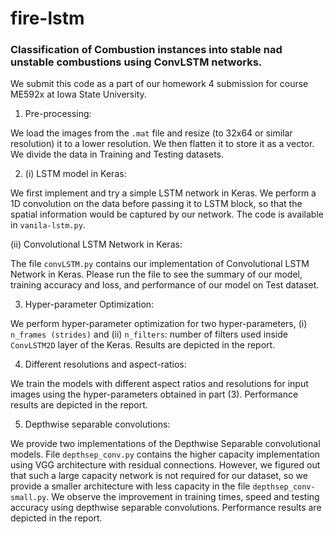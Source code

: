 # fire-lstm
### Classification of Combustion instances into stable nad unstable combustions using ConvLSTM networks.

We submit this code as a part of our homework 4 submission for course ME592x at Iowa State University.

1) Pre-processing:

We load the images from the `.mat` file and resize (to 32x64 or similar resolution) it to a lower resolution. We then flatten it to store it as a vector.
We divide the data in Training and Testing datasets.

2) (i) LSTM model in Keras:

We first implement and try a simple LSTM network in Keras. We perform a 1D convolution on the data before passing it to LSTM block, so that the spatial information would be captured by our network. The code is available in `vanila-lstm.py`.

  (ii) Convolutional LSTM Network in Keras:

The file `convLSTM.py` contains our implementation of Convolutional LSTM Network in Keras. Please run the file to see the summary of our model, training accuracy and loss, and performance of our model on Test dataset.

3) Hyper-parameter Optimization:

We perform hyper-parameter optimization for two hyper-parameters, (i) `n_frames (strides)` and (ii) `n_filters`: number of filters used inside `ConvLSTM2D` layer of the Keras. Results are depicted in the report.

4) Different resolutions and aspect-ratios:

We train the models with different aspect ratios and resolutions for input images using the hyper-parameters obtained in part (3). Performance results are depicted in the report.

5) Depthwise separable convolutions:

We provide two implementations of the Depthwise Separable convolutional models. File `depthsep_conv.py` contains the higher capacity implementation using VGG architecture with residual connections. However, we figured out that such a large capacity network is not required for our dataset, so we provide a smaller architecture with less capacity in the file `depthsep_conv-small.py`. We observe the improvement in training times, speed and testing accuracy using depthwise separable convolutions. Performance results are depicted in the report.
